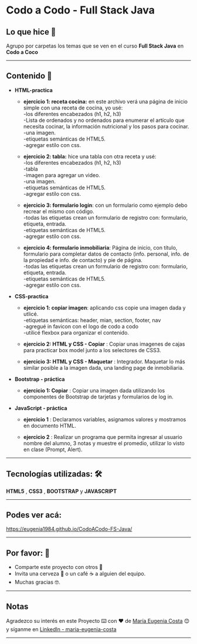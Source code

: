 # Codo a Codo - Full Stack Java

## Lo que hice 🚀

Agrupo por carpetas los temas que se ven en el curso **Full Stack Java** en **Codo a Coco**

---

## Contenido 🚀

* **HTML-practica**

  * **ejercicio 1: receta cocina:** en este archivo verá una página de inicio simple con una receta de cocina, yo usé: <br>
  -los diferentes encabezados (h1, h2, h3) <br>
  -Lista de ordenados y no ordenados para enumerar el artículo que necesita cocinar, la información nutricional y los pasos para cocinar. <br>
  -una imagen. <br>
  -etiquetas semánticas de HTML5. <br>
  -agregar estilo con css. <br>

  * **ejercicio 2: tabla:** hice una tabla con otra receta y usé: <br>
  -los diferentes encabezados (h1, h2, h3) <br>
  -tabla <br>
  -imagen para agregar un video. <br>
  -una imagen. <br>
  -etiquetas semánticas de HTML5. <br>
  -agregar estilo con css. <br>

  * **ejercicio 3: formulario login**: con un formulario como ejemplo debo recrear el mismo con código. <br>
  -todas las etiquetas crean un formulario de registro con: formulario, etiqueta, entrada. <br>
  -etiquetas semánticas de HTML5. <br>
  -agregar estilo con css. <br>
  
  * **ejercicio 4: formulario inmobiliaria**: Página de inicio, con título, formulario para completar datos de contacto (info. personal, info. de la propiedad e info. de contacto) y pie de página. <br>
  -todas las etiquetas crean un formulario de registro con: formulario, etiqueta, entrada. <br>
  -etiquetas semánticas de HTML5. <br>
  -agregar estilo con css. <br>

* **CSS-practica**

  * **ejercicio 1: copiar imagen**: aplicando css copie una imagen dada y utlicé.<br>
  -etiquetas semánticas: header, mian, section, footer, nav <br>
  -agregué in favicon con el logo de codo a codo <br>
  -utilicé flexbox para organizar el contenido.
  
  * **ejercicio 2: HTML y CSS - Copiar** : Copiar unas imagenes de cajas para practicar box model junto a los selectores de CSS3.
  
  * **ejercicio 3: HTML y CSS - Maquetar** : Integrador. Maquetar lo más similar posible a la imagen dada, una landing page de inmobiliaria. 

* **Bootstrap - práctica**

  * **ejercicio 1: Copiar** : Copiar una imagen dada utilizando los componentes de Bootstrap de tarjetas y formularios de log in.

* **JavaScript - práctica**

  *  **ejercicio 1** : Declaramos variables, asignamos valores y mostramos en documento HTML.

  *  **ejercicio 2** : Realizar un programa que permita ingresar al usuario nombre del alumno, 3 notas y muestre el promedio, utilizar lo visto en clase (Prompt, Alert).

---

## Tecnologías utilizadas: 🛠️

**HTML5** , **CSS3** , **BOOTSTRAP** y **JAVASCRIPT**

---

## Podes ver acá:

https://eugenia1984.github.io/CodoACodo-FS-Java/

---

## Por favor: 🎁

* Comparte este proyecto con otros 📢
* Invita una cerveza 🍺 o un café ☕ a alguien del equipo.
* Muchas gracias 🤓.

---

## Notas

Agradezco su interés en este Proyecto ⌨️ con ❤️ de [María Eugenia Costa](https://github.com/eugenia1984) 😊 y síganme en [LinkedIn - maria-eugenia-costa](https://www.linkedin.com/in/maria-eugenia-costa/)

---


